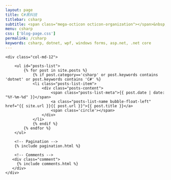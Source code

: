 ```yaml
---
layout: page
title: C#黑科技
titlebar: csharp
subtitle: <span class="mega-octicon octicon-organization"></span>&nbsp;&nbsp; 带你玩转C#黑科技
menu: csharp
css: ['blog-page.css']
permalink: /csharp
keywords: csharp, dotnet, wpf, windows forms, asp.net, .net core
---
```


<div class="row">

    <div class="col-md-12">

        <ul id="posts-list">
            {% for post in site.posts %}
                {% if post.category=='csharp' or post.keywords contains 'dotnet' or post.keywords contains 'C#' %}
                <li class="posts-list-item">
                    <div class="posts-content">
                        <span class="posts-list-meta">{{ post.date | date: "%Y-%m-%d" }}</span>
                        <a class="posts-list-name bubble-float-left" href="{{ site.url }}{{ post.url }}">{{ post.title }}</a>
                        <span class='circle'></span>
                    </div>
                </li>
                {% endif %}
            {% endfor %}
        </ul> 

        <!-- Pagination -->
        {% include pagination.html %}

        <!-- Comments -->
       <div class="comment">
         {% include comments.html %}
       </div>
    </div>

</div>
<script>
    $(document).ready(function(){

        // Enable bootstrap tooltip
        $("body").tooltip({ selector: '[data-toggle=tooltip]' });

    });
</script>